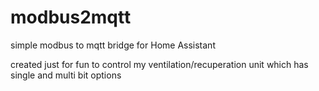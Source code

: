 # modbus2mqtt
simple modbus to mqtt bridge for Home Assistant

created just for fun to control my ventilation/recuperation unit which has single and multi bit options
